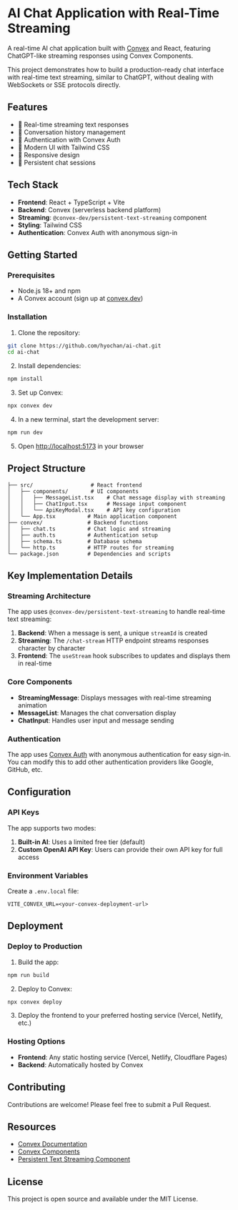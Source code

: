 # AI Chat Application with Real-Time Streaming

A real-time AI chat application built with [Convex](https://convex.dev) and React, featuring ChatGPT-like streaming responses using Convex Components.

This project demonstrates how to build a production-ready chat interface with real-time text streaming, similar to ChatGPT, without dealing with WebSockets or SSE protocols directly.

## Features

- 🚀 Real-time streaming text responses
- 💬 Conversation history management
- 🔐 Authentication with Convex Auth
- 🎨 Modern UI with Tailwind CSS
- 📱 Responsive design
- 🔄 Persistent chat sessions
  
## Tech Stack

- **Frontend**: React + TypeScript + Vite
- **Backend**: Convex (serverless backend platform)
- **Streaming**: `@convex-dev/persistent-text-streaming` component
- **Styling**: Tailwind CSS
- **Authentication**: Convex Auth with anonymous sign-in

## Getting Started

### Prerequisites

- Node.js 18+ and npm
- A Convex account (sign up at [convex.dev](https://convex.dev))

### Installation

1. Clone the repository:
```bash
git clone https://github.com/hyochan/ai-chat.git
cd ai-chat
```

2. Install dependencies:
```bash
npm install
```

3. Set up Convex:
```bash
npx convex dev
```

4. In a new terminal, start the development server:
```bash
npm run dev
```

5. Open [http://localhost:5173](http://localhost:5173) in your browser

## Project Structure

```
├── src/                  # React frontend
│   ├── components/       # UI components
│   │   ├── MessageList.tsx    # Chat message display with streaming
│   │   ├── ChatInput.tsx      # Message input component
│   │   └── ApiKeyModal.tsx    # API key configuration
│   └── App.tsx          # Main application component
├── convex/              # Backend functions
│   ├── chat.ts          # Chat logic and streaming
│   ├── auth.ts          # Authentication setup
│   ├── schema.ts        # Database schema
│   └── http.ts          # HTTP routes for streaming
└── package.json         # Dependencies and scripts
```

## Key Implementation Details

### Streaming Architecture

The app uses `@convex-dev/persistent-text-streaming` to handle real-time text streaming:

1. **Backend**: When a message is sent, a unique `streamId` is created
2. **Streaming**: The `/chat-stream` HTTP endpoint streams responses character by character
3. **Frontend**: The `useStream` hook subscribes to updates and displays them in real-time

### Core Components

- **StreamingMessage**: Displays messages with real-time streaming animation
- **MessageList**: Manages the chat conversation display
- **ChatInput**: Handles user input and message sending

### Authentication

The app uses [Convex Auth](https://auth.convex.dev/) with anonymous authentication for easy sign-in. You can modify this to add other authentication providers like Google, GitHub, etc.

## Configuration

### API Keys

The app supports two modes:
1. **Built-in AI**: Uses a limited free tier (default)
2. **Custom OpenAI API Key**: Users can provide their own API key for full access

### Environment Variables

Create a `.env.local` file:

```env
VITE_CONVEX_URL=<your-convex-deployment-url>
```

## Deployment

### Deploy to Production

1. Build the app:
```bash
npm run build
```

2. Deploy to Convex:
```bash
npx convex deploy
```

3. Deploy the frontend to your preferred hosting service (Vercel, Netlify, etc.)

### Hosting Options

- **Frontend**: Any static hosting service (Vercel, Netlify, Cloudflare Pages)
- **Backend**: Automatically hosted by Convex

## Contributing

Contributions are welcome! Please feel free to submit a Pull Request.

## Resources

- [Convex Documentation](https://docs.convex.dev/)
- [Convex Components](https://www.convex.dev/components)
- [Persistent Text Streaming Component](https://www.convex.dev/components/persistent-text-streaming)

## License

This project is open source and available under the MIT License.

